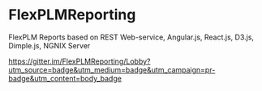 # FlexPLMReporting
FlexPLM Reports based on REST Web-service, Angular.js, React.js, D3.js, Dimple.js, NGNIX Server

https://gitter.im/FlexPLMReporting/Lobby?utm_source=badge&utm_medium=badge&utm_campaign=pr-badge&utm_content=body_badge
